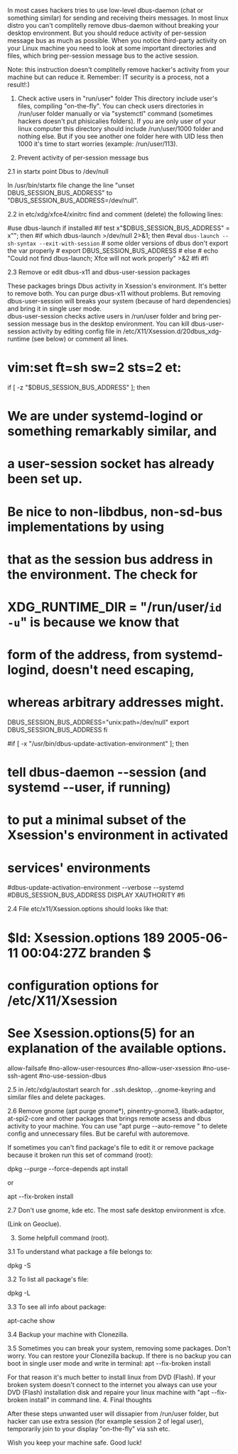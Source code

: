 In most cases hackers tries to use low-level dbus-daemon (chat or something similar) for sending and receiving theirs messages. In most linux distro you can't complitelly remove dbus-daemon without breaking your desktop environment. Вut you should reduce activity of per-session message bus as much as possible. When you notice third-party activity on your Linux machine you need to look at some important directories and files, which bring per-session message bus to the active session.

Note: this instruction doesn't complitelly remove hacker's activity from your machine but can reduce it. Remember: IT security is a process, not a result!:)

1. Check active users in "run/user" folder
This directory include user's files, compiling "on-the-fly". You can check users directories in /run/user folder manually or via "systemctl" command (sometimes hackers doesn't put phisicalies folders).  If you are only user of your linux computer this directory should include /run/user/1000 folder and nothing else. 
But if you see another one folder here with UID less then 1000 it's time to start worries (example: /run/user/113).

2. Prevent activity of per-session message bus

2.1 in startx point Dbus to /dev/null 

In /usr/bin/startx file change the line "unset DBUS_SESSION_BUS_ADDRESS" to "DBUS_SESSION_BUS_ADDRESS=/dev/null".

2.2 in etc/xdg/xfce4/xinitrc find and comment (delete) the following lines:

#use dbus-launch if installed
#if test x"$DBUS_SESSION_BUS_ADDRESS" = x""; then 
#if which dbus-launch >/dev/null 2>&1; then
#eval `dbus-launch --sh-syntax --exit-with-session`
    # some older versions of dbus don't export the var properly
    # export DBUS_SESSION_BUS_ADDRESS
    # else 
    # echo "Could not find dbus-launch; Xfce will not work properly" >&2 
 #fi
#fi


2.3  Remove or edit dbus-x11 and dbus-user-session packages

These packages brings Dbus activity in Xsession's environment. It's better to remove both. You can purge dbus-x11 without problems. 
But removing dbus-user-session will breaks your system (because of hard dependencies) and bring it in single user mode.  
dbus-user-session checks active users in /run/user folder and bring per-session message bus in the desktop environment.
You can kill  dbus-user-session activity by editing config file in /etc/X11/Xsession.d/20dbus_xdg-runtime (see below) or 
 comment all lines.  
 
# vim:set ft=sh sw=2 sts=2 et:

if [ -z "$DBUS_SESSION_BUS_ADDRESS" ]; then 
  # We are under systemd-logind or something remarkably similar, and
  # a user-session socket has already been set up.
  #
  # Be nice to non-libdbus, non-sd-bus implementations by using
  # that as the session bus address in the environment. The check for
  # XDG_RUNTIME_DIR = "/run/user/`id -u`" is because we know that
  # form of the address, from systemd-logind, doesn't need escaping,
  # whereas arbitrary addresses might.
  DBUS_SESSION_BUS_ADDRESS="unix:path=/dev/null"
  export DBUS_SESSION_BUS_ADDRESS
fi

#if [ -x "/usr/bin/dbus-update-activation-environment" ]; then
  # tell dbus-daemon --session (and systemd --user, if running)
  # to put a minimal subset of the Xsession's environment in activated
  # services' environments
 #dbus-update-activation-environment --verbose --systemd \
   #DBUS_SESSION_BUS_ADDRESS DISPLAY XAUTHORITY
#fi  

2.4 File  etc/x11/Xsession.options should looks like that:

# $Id: Xsession.options 189 2005-06-11 00:04:27Z branden $
#
# configuration options for /etc/X11/Xsession
# See Xsession.options(5) for an explanation of the available options.
allow-failsafe
#no-allow-user-resources
#no-allow-user-xsession
#no-use-ssh-agent
#no-use-session-dbus

2.5 in /etc/xdg/autostart search for ..ssh.desktop, ..gnome-keyring and similar files and delete packages. 

2.6 Remove gnome (apt purge gnome*), pinentry-gnome3, libatk-adaptor, at-spi2-core and other packages that brings remote acsess and dbus activity  to your machine.
You can use "apt purge --auto-remove <package>" to delete config and unnecessary files. But be careful with autoremove. 

If sometimes you can't find package's file to edit it or remove package because it broken run this set of command (root):

dpkg --purge --force-depends <package>
apt install <package>

or

apt --fix-broken install

2.7 Don't use gnome, kde etc. The most safe desktop environment is xfce. 

(Link on Geoclue). 

3. Some helpfull command (root).

3.1 To understand what package a file belongs to:

dpkg -S <package name>

3.2 To list all package's file:

dpkg -L <package name>

3.3 To see all info about package:

 apt-cache show <package name>

3.4 Backup your machine with Clonezilla. 

3.5 Sometimes you can break your system, removing some packages. Don't worry. You can restore your Clonezilla backup. If there is no backup you can boot in single user mode and write in terminal:
apt --fix-broken install

For that reason it's much better to install linux from DVD (Flash). If your broken system doesn't connect to the internet you always can use your DVD (Flash) installation disk and repaire your linux machine with "apt --fix-broken install" in command line.
4. Final thoughts

After these steps  unwanted user will dissapier from /run/user folder, but hacker can use extra session (for example session 2 of legal user), temporarily join to your display "on-the-fly" via ssh  etc. 

Wish you keep your machine safe. Good luck!








